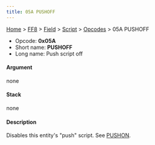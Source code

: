 ```yaml
---
title: 05A PUSHOFF
---
```


[Home](../../../../Main%20Page.md.md) > [FF8](../../../../FF8.md) > [Field](../../../Field.md) > [Script](../../Script.md) > [Opcodes](../Opcodes.md) > 05A PUSHOFF

-   Opcode: **0x05A**
-   Short name: **PUSHOFF**
-   Long name: Push script off

#### Argument

none

#### Stack

none

#### Description

Disables this entity's "push" script. See [PUSHON][].

  [PUSHON]: 059%20PUSHON.md "wikilink"
